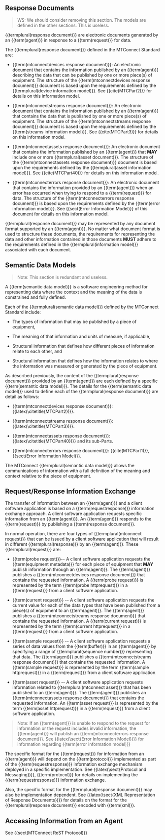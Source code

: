 ## Response Documents

> WS: We should consider removing this section. The models are defined in the other sections. This is useless.

{{termplural(response document)}} are electronic documents generated by an {{term(agent)}} in response to a {{term(request)}} for data. 

The {{termplural(response document)}} defined in the MTConnect Standard are:

* {{term(mtconnectdevices response document)}}:  An electronic document that contains the information published by an {{term(agent)}} describing the data that can be published by one or more piece(s) of equipment.  The structure of the {{term(mtconnectdevices response document)}} document is based upon the requirements defined by the {{termplural(device information model)}}.  See {{cite(MTCPart2)}} for details on this information model.

* {{term(mtconnectstreams response document)}}:  An electronic document that contains the information published by an {{term(agent)}} that contains the data that is published by one or more piece(s) of equipment.  The structure of the {{term(mtconnectstreams response document)}} document is based upon the requirements defined by the {{term(streams information model)}}.  See {{cite(MTCPart3)}} for details on this information model.

* {{term(mtconnectassets response document)}}:  An electronic document that contains the information published by an {{term(agent)}} that **MAY** include one or more {{termplural(asset document)}}.  The structure of the {{term(mtconnectassets response document)}} document is based upon the requirements defined by the {{termplural(asset information model)}}.  See {{cite(MTCPart40)}} for details on this information model.

* {{term(mtconnecterrors response document)}}:  An electronic document that contains the information provided by an {{term(agent)}} when an error has occurred when trying to respond to a {{term(request)}} for data.  The structure of the {{term(mtconnecterrors response document)}} is based upon the requirements defined by the {{term(error information model)}}.  See {{sect(Error Information Model)}} of this document for details on this information model.

{{termplural(response document)}} may be represented by any document format supported by an {{term(agent)}}.  No matter what document format is used to structure these documents, the requirements for representing the data and other information contained in those documents **MUST** adhere to the requirements defined in the {{termplural(information model)}} associated with each document.

## Semantic Data Models

> Note: This section is redundant and useless.

A {{term(semantic data model)}} is a software engineering method for representing data where the context and the meaning of the data is constrained and fully defined.

Each of the {{termplural(semantic data model)}} defined by the MTConnect Standard include:

* The types of information that may be published by a piece of equipment,

* The meaning of that information and units of measure, if applicable,

* Structural information that defines how different pieces of information relate to each other, and

* Structural information that defines how the information relates to where the information was measured or generated by the piece of equipment.

As described previously, the content of the {{termplural(response document)}} provided by an {{term(agent)}} are each defined by a specific {{term(semantic data model)}}.  The details for the {{term(semantic data model)}} used to define each of the {{termplural(response document)}} are detail as follows:

* {{term(mtconnectdevices response document)}}:  {{latex(\citetitle{MTCPart2})}}. 

* {{term(mtconnectstreams response document)}}:  {{latex(\citetitle{MTCPart3})}}.

* {{term(mtconnectassets response document)}}:  {{latex(\citetitle{MTCPart40})}} and its sub-Parts.

* {{term(mtconnecterrors response document)}}:  {{cite(MTCPart1)}}, {{sect(Error Information Model)}}.

The MTConnect {{termplural(semantic data model)}} allows the communications of information with a full definition of the meaning and context relative to the piece of equipment.

## Request/Response Information Exchange

The transfer of information between an {{term(agent)}} and a client software application is based on a {{term(requestresponse)}} information exchange approach. A client software application requests specific information from an {{term(agent)}}. An {{term(agent)}} responds to the {{term(request)}} by publishing a {{term(response document)}}.

In normal operation, there are four types of {{termplural(mtconnect request)}} that can be issued by a client software application that will result in different {{termplural(response)}} by an {{term(agent)}}.  These {{termplural(request)}} are:

* {{term(probe request)}}-- A client software application requests the {{term(equipment metadata)}} for each piece of equipment that **MAY** publish information through an {{term(agent)}}.  The {{term(agent)}} publishes a {{term(mtconnectdevices response document)}} that contains the requested information.  A {{term(probe request)}} is represented by the term {{term(probe httprequest)}} in a {{term(request)}} from a client software application.

* {{term(current request)}} -- A client software application requests the current value for each of the data types that have been published from a piece(s) of equipment to an {{term(agent)}}.  The {{term(agent)}} publishes a {{term(mtconnectstreams response document)}} that contains the requested information.  A {{term(current request)}} is represented by the term {{term(current httprequest)}} in a {{term(request)}} from a client software application.

* {{term(sample request)}} -- A client software application requests a series of data values from the {{term(buffer)}} in an {{term(agent)}} by specifying a range of {{termplural(sequence number)}} representing that data.  The {{term(agent)}} publishes a {{term(mtconnectstreams response document)}} that contains the requested information.  A {{term(sample request)}} is represented by the term {{term(sample httprequest)}} in a {{term(request)}} from a client software application.

* {{term(asset request)}} -- A client software application requests information related to {{termplural(mtconnect asset)}} that has been published to an {{term(agent)}}.  The {{term(agent)}} publishes an {{term(mtconnectassets response document)}} that contains the requested information.  An {{term(asset request)}} is represented by the term {{term(asset httprequest)}} in a {{term(request)}} from a client software application.

> Note: If an {{term(agent)}} is unable to respond to the request for information or the request includes invalid information, the {{term(agent)}} will publish an {{term(mtconnecterrors response document)}}. See {{latex(\sect{Error Information Model})}} for information regarding {{term(error information model)}}

The specific format for the {{term(request)}} for information from an {{term(agent)}} will depend on the {{term(protocol)}} implemented as part of the {{term(requestresponse)}} information exchange mechanism deployed in a specific implementation.  See {{latex(\sect{Protocol and Messaging})}}, {{term(protocol)}} for details on implementing the {{term(requestresponse)}} information exchange.

Also, the specific format for the {{termplural(response document)}} may also be implementation dependent.   See {{latex(\sect{XML Representation of Response Documents})}} for details on the format for the {{termplural(response document)}} encoded with {{term(xml)}}.

## Accessing Information from an Agent

See {{sect(MTConnect ReST Protocol)}}
